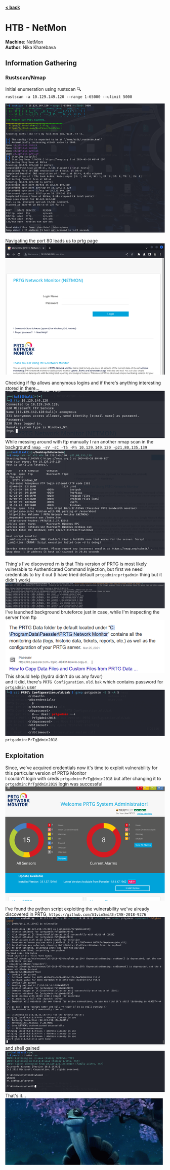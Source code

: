 [**< back**](/README.md)

# HTB - NetMon
**Machine**: NetMon  
**Author**: Nika Kharebava  

## Information Gathering  
### Rustscan/Nmap  
Initial enumeration using rustscan :mag:  
`rustscan -a 10.129.149.120 --range 1-65000 --ulimit 5000`  

![initial_rustscan](/_storage/_img/_pentest_labs/_htb/netmon/initial_rustscan.png)  

Navigating the port 80 leads us to prtg page  
![prtg_mon](/_storage/_img/_pentest_labs/_htb/netmon/prtg_network_monitoring.png)  

Checking if ftp allows anonymous logins and if there's anything interesting stored in there...  
![ftp_anon](/_storage/_img/_pentest_labs/_htb/netmon/ftp_anonymous_login_check.png)  
While messing around with ftp manually I ran another nmap scan in the background `nmap -sV -sC -T5 -Pn 10.129.149.120 -p21,80,135,139`  
![background_nmap_scan](/_storage/_img/_pentest_labs/_htb/netmon/background_nmap_scan.png)  

Thing's I've discovered rn is that This version of PRTG is most likely vulnerable to Authenticated Command Injection, but first we need credentials to try it out (I have tried default `prtgadmin:prtgadmin` thing but it didn't work)   
![background_bruteforce](/_storage/_img/_pentest_labs/_htb/netmon/background_bruteforce.png)  
I've launched background bruteforce just in case, while I'm inspecting the server from ftp  
![prtg_conf_files](/_storage/_img/_pentest_labs/_htb/netmon/prtg_conf_files.png)  
This should help (hydra didn't do us any favor)  
and it did, there's `PRTG Configuration.old.bak` which contains password for `prtgadmin` user  
![creds_discovered](/_storage/_img/_pentest_labs/_htb/netmon/creds_discovered.png)  
`prtgadmin:PrTg@dmin2018`  


## Exploitation

Since, we've acquired credentials now it's time to exploit vulnerability for this particular version of PRTG Monitor  
I couldn't login with creds `prtgadmin:PrTg@dmin2018` but after changing it to `prtgadmin:PrTg@dmin2019` login was successful  
![prt_login_success](/_storage/_img/_pentest_labs/_htb/netmon/prtg_login_sucess.png)  

I've found the python script exploiting the vulnerability we've already discovered in PRTG, `https://github.com/A1vinSmith/CVE-2018-9276`  
![launching_exploit](/_storage/_img/_pentest_labs/_htb/netmon/launching_exploit.png)  
and shell gained  
![nt_authority_shell](/_storage/_img/_pentest_labs/_htb/netmon/nt_authority_shell.png)  
That's it...  
![my_time_has_come](/_storage/_img/_pentest_labs/_htb/netmon/my-time-has-come.gif)  